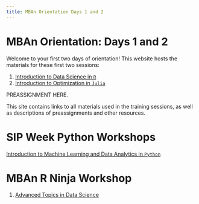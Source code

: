 ```yaml
---
title: MBAn Orientation Days 1 and 2
---
```


# MBAn Orientation: Days 1 and 2

Welcome to your first two days of orientation! This website hosts the materials for these first two sessions: 

1. [Introduction to Data Science in `R`](https://philchodrow.github.io/mban_orientation/data_science_intro/index.html)
2. [Introduction to Optimization in `Julia`](https://philchodrow.github.io/mban_orientation/optimization_intro/index.html)

PREASSIGNMENT HERE. 

This site contains links to all materials used in the training sessions, as well as descriptions of preassignments and other resources. 

# SIP Week Python Workshops
[Introduction to Machine Learning and Data Analytics in `Python`](https://philchodrow.github.io/mban_orientation/python_intro/index.html)

# MBAn R Ninja Workshop

1. [Advanced Topics in Data Science](https://philchodrow.github.io/mban_orientation/advanced_topics/index.html)


